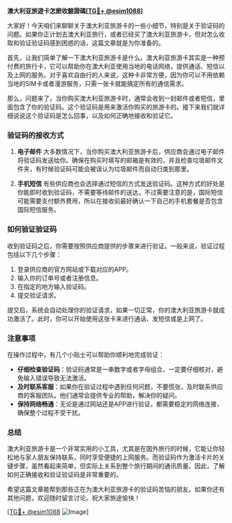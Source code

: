 **澳大利亚旅遊卡怎麽收驗證碼[[TG💪+ @esim1088](https://t.me/s/esim1088)]**

大家好！今天咱们来聊聊关于澳大利亚旅游卡的一些小细节，特别是关于验证码的问题。如果你正计划去澳大利亚旅行，或者已经买了澳大利亚旅游卡，但对怎么收取和验证验证码感到困惑的话，这篇文章就是为你准备的。

首先，让我们简单了解一下澳大利亚旅游卡是什么。澳大利亚旅游卡其实是一种预付费的旅行卡，它可以帮助你在澳大利亚使用当地的电话网络，提供通话、短信以及上网的服务。对于喜欢自由行的人来说，这种卡非常方便，因为你可以不用依赖当地的SIM卡或者漫游服务，只需一张卡就能搞定所有的通信需求。

那么，问题来了，当你购买澳大利亚旅游卡时，通常会收到一封邮件或者短信，里面包含了你的验证码。这个验证码是用来激活你购买的旅游卡的。接下来我们就详细说说这个验证码是怎么回事，以及如何正确地接收和验证它。

### 验证码的接收方式

1. **电子邮件**
   大多数情况下，当你购买澳大利亚旅游卡后，供应商会通过电子邮件将验证码发送给你。确保在购买时填写的邮箱是有效的，并且检查垃圾邮件文件夹，有时候验证码可能会被误认为垃圾邮件而自动归类到那里。

2. **手机短信**
   有些供应商也会选择通过短信的方式发送验证码。这种方式的好处是你能即时收到验证码，不需要等待邮件的送达。不过需要注意的是，国际短信可能需要支付额外费用，所以在接收前最好确认一下自己的手机套餐是否包含国际短信服务。

### 如何验证验证码

收到验证码之后，你需要按照供应商提供的步骤来进行验证。一般来说，验证过程包括以下几个步骤：

1. 登录供应商的官方网站或下载对应的APP。
2. 输入你的订单号或者注册信息。
3. 在指定的地方输入验证码。
4. 提交验证请求。

提交后，系统会自动处理你的验证请求，如果一切正常，你的澳大利亚旅游卡就成功激活了。此时，你可以开始使用这张卡来进行通话、发短信或是上网了。

### 注意事项

在操作过程中，有几个小贴士可以帮助你顺利地完成验证：

- **仔细检查验证码**：验证码通常是一串数字或者字母组合，一定要仔细核对，避免输入错误导致无法激活。
- **及时联系客服**：如果你在验证过程中遇到任何问题，不要慌张，及时联系供应商的客服团队。他们通常会提供专业的帮助，解决你的疑问。
- **保持网络畅通**：无论是通过网站还是APP进行验证，都需要稳定的网络连接，确保整个过程不受干扰。

### 总结

澳大利亚旅游卡是一个非常实用的小工具，尤其是在国外旅行的时候，它能让你轻松地与家人朋友保持联系，同时享受便捷的上网服务。而验证码作为激活卡片的关键步骤，虽然看起来简单，但实际上关系到整个旅行期间的通讯质量。因此，了解如何正确接收和验证验证码是非常重要的。

希望这篇文章能帮到那些正在为澳大利亚旅游卡的验证码苦恼的朋友。如果你还有其他问题，欢迎随时留言讨论。祝大家旅途愉快！

[[TG💪+ @esim1088](https://t.me/s/esim1088) ![Image](https://i.postimg.cc/4NQfJmqS/Snipaste-2025-05-13-00-14-12.png)]